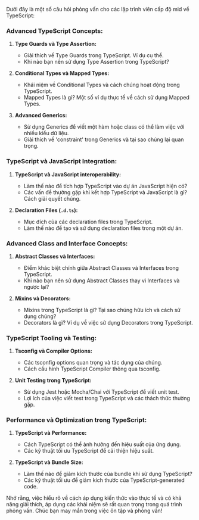 Dưới đây là một số câu hỏi phỏng vấn cho các lập trình viên cấp độ mid về TypeScript:

### Advanced TypeScript Concepts:

1. **Type Guards và Type Assertion:**
   - Giải thích về Type Guards trong TypeScript. Ví dụ cụ thể.
   - Khi nào bạn nên sử dụng Type Assertion trong TypeScript?

2. **Conditional Types và Mapped Types:**
   - Khái niệm về Conditional Types và cách chúng hoạt động trong TypeScript.
   - Mapped Types là gì? Một số ví dụ thực tế về cách sử dụng Mapped Types.

3. **Advanced Generics:**
   - Sử dụng Generics để viết một hàm hoặc class có thể làm việc với nhiều kiểu dữ liệu.
   - Giải thích về 'constraint' trong Generics và tại sao chúng lại quan trọng.

### TypeScript và JavaScript Integration:

1. **TypeScript và JavaScript interoperability:**
   - Làm thế nào để tích hợp TypeScript vào dự án JavaScript hiện có?
   - Các vấn đề thường gặp khi kết hợp TypeScript và JavaScript là gì? Cách giải quyết chúng.

2. **Declaration Files (`.d.ts`):**
   - Mục đích của các declaration files trong TypeScript.
   - Làm thế nào để tạo và sử dụng declaration files trong một dự án.

### Advanced Class and Interface Concepts:

1. **Abstract Classes và Interfaces:**
   - Điểm khác biệt chính giữa Abstract Classes và Interfaces trong TypeScript.
   - Khi nào bạn nên sử dụng Abstract Classes thay vì Interfaces và ngược lại?

2. **Mixins và Decorators:**
   - Mixins trong TypeScript là gì? Tại sao chúng hữu ích và cách sử dụng chúng?
   - Decorators là gì? Ví dụ về việc sử dụng Decorators trong TypeScript.

### TypeScript Tooling và Testing:

1. **Tsconfig và Compiler Options:**
   - Các tsconfig options quan trọng và tác dụng của chúng.
   - Cách cấu hình TypeScript Compiler thông qua tsconfig.

2. **Unit Testing trong TypeScript:**
   - Sử dụng Jest hoặc Mocha/Chai với TypeScript để viết unit test.
   - Lợi ích của việc viết test trong TypeScript và các thách thức thường gặp.

### Performance và Optimization trong TypeScript:

1. **TypeScript và Performance:**
   - Cách TypeScript có thể ảnh hưởng đến hiệu suất của ứng dụng.
   - Các kỹ thuật tối ưu TypeScript để cải thiện hiệu suất.

2. **TypeScript và Bundle Size:**
   - Làm thế nào để giảm kích thước của bundle khi sử dụng TypeScript?
   - Các kỹ thuật tối ưu để giảm kích thước của TypeScript-generated code.

Nhớ rằng, việc hiểu rõ về cách áp dụng kiến thức vào thực tế và có khả năng giải thích, áp dụng các khái niệm sẽ rất quan trọng trong quá trình phỏng vấn. Chúc bạn may mắn trong việc ôn tập và phỏng vấn!